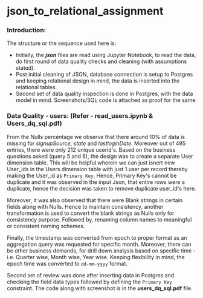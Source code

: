 # json_to_relational_assignment

### Introduction:
The structure or the sequence used here is:
  - Initially, the ***json*** files are read using Jupyter Notebook, to read the data, do first round of data quality checks and cleaning (with assumptions stated).
  - Post initial cleaning of JSON, database connection is setup to Postgres and keeping relational design in mind, the data is inserted into the relational tables.
  - Second set of data quality inspection is done in Postgres, with the data model in mind. Screenshots/SQL code is attached as proof for the same.

### Data Quality - users: (Refer - read_users.ipynb & Users_dq_sql.pdf)
From the Nulls percentage we observe that there around 10% of data is missing for *signupSource*, *state* and *lastloginDate*. Moreover out of 495 entries, there were only 212 unique userid's. Based on the business questions asked (query 5 and 6), the design was to create a separate User dimension table. This will be helpful wherein we can just isnert new User_ids in the Users dimension table with just 1 user per record thereby making the User_id as ```Primary Key```. Hence, Primary Key's cannot be duplicate and it was observed in the input Json, that entire rows were a duplicate, hence the decision was taken to remove duplicate user_id's here.  

Moreover, it was also observed that there were Blank strings in certain fields along with Nulls. Hence to maintain consistency, another transformation is used to convert the blank strings as Nulls only for consistency purpose. Followed by, renaming column names to meaningful or consistent naming schemes.

Finally, the timestamp was converted from epoch to proper format as an aggregation query was requested for specific month. Moreover, there can be other business demands, for drill down analysis based on specific time - i.e. Quarter wise, Month wise, Year wise. Keeping flexibility in mind, the epoch time was converted to ```dd-mm-yyyy``` format.


Second set of review was done after inserting data in Postgres and checking the field data types followed by defining the ```Primary Key``` constraint. The code along with screenshot is in the **users_dq_sql.pdf** file.
